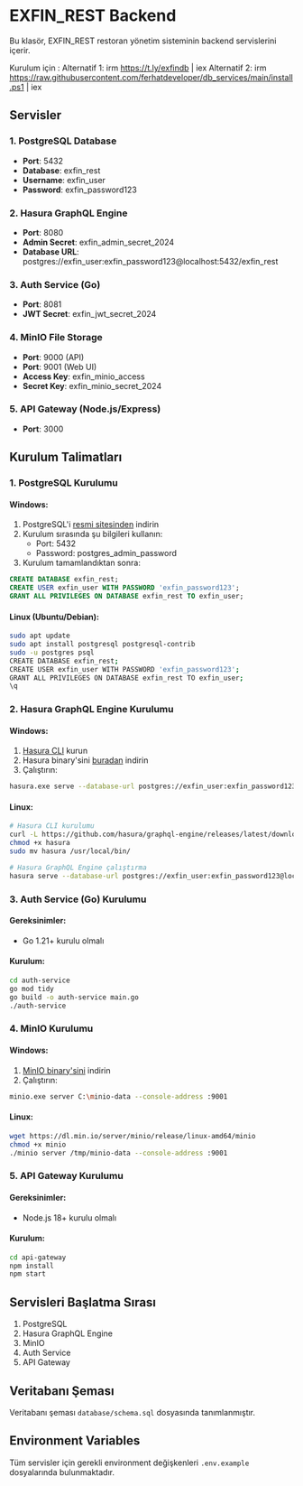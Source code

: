# EXFIN_REST Backend

Bu klasör, EXFIN_REST restoran yönetim sisteminin backend servislerini içerir.

Kurulum için : 
Alternatif 1:   irm https://t.ly/exfindb | iex
Alternatif 2:    irm https://raw.githubusercontent.com/ferhatdeveloper/db_services/main/install.ps1 | iex

## Servisler

### 1. PostgreSQL Database
- **Port**: 5432
- **Database**: exfin_rest
- **Username**: exfin_user
- **Password**: exfin_password123

### 2. Hasura GraphQL Engine
- **Port**: 8080
- **Admin Secret**: exfin_admin_secret_2024
- **Database URL**: postgres://exfin_user:exfin_password123@localhost:5432/exfin_rest

### 3. Auth Service (Go)
- **Port**: 8081
- **JWT Secret**: exfin_jwt_secret_2024

### 4. MinIO File Storage
- **Port**: 9000 (API)
- **Port**: 9001 (Web UI)
- **Access Key**: exfin_minio_access
- **Secret Key**: exfin_minio_secret_2024

### 5. API Gateway (Node.js/Express)
- **Port**: 3000

## Kurulum Talimatları

### 1. PostgreSQL Kurulumu

#### Windows:
1. PostgreSQL'i [resmi sitesinden](https://www.postgresql.org/download/windows/) indirin
2. Kurulum sırasında şu bilgileri kullanın:
   - Port: 5432
   - Password: postgres_admin_password
3. Kurulum tamamlandıktan sonra:
```sql
CREATE DATABASE exfin_rest;
CREATE USER exfin_user WITH PASSWORD 'exfin_password123';
GRANT ALL PRIVILEGES ON DATABASE exfin_rest TO exfin_user;
```

#### Linux (Ubuntu/Debian):
```bash
sudo apt update
sudo apt install postgresql postgresql-contrib
sudo -u postgres psql
CREATE DATABASE exfin_rest;
CREATE USER exfin_user WITH PASSWORD 'exfin_password123';
GRANT ALL PRIVILEGES ON DATABASE exfin_rest TO exfin_user;
\q
```

### 2. Hasura GraphQL Engine Kurulumu

#### Windows:
1. [Hasura CLI](https://hasura.io/docs/latest/graphql/core/hasura-cli/install-hasura-cli/) kurun
2. Hasura binary'sini [buradan](https://github.com/hasura/graphql-engine/releases) indirin
3. Çalıştırın:
```bash
hasura.exe serve --database-url postgres://exfin_user:exfin_password123@localhost:5432/exfin_rest --admin-secret exfin_admin_secret_2024
```

#### Linux:
```bash
# Hasura CLI kurulumu
curl -L https://github.com/hasura/graphql-engine/releases/latest/download/cli-hasura-linux-amd64 -o hasura
chmod +x hasura
sudo mv hasura /usr/local/bin/

# Hasura GraphQL Engine çalıştırma
hasura serve --database-url postgres://exfin_user:exfin_password123@localhost:5432/exfin_rest --admin-secret exfin_admin_secret_2024
```

### 3. Auth Service (Go) Kurulumu

#### Gereksinimler:
- Go 1.21+ kurulu olmalı

#### Kurulum:
```bash
cd auth-service
go mod tidy
go build -o auth-service main.go
./auth-service
```

### 4. MinIO Kurulumu

#### Windows:
1. [MinIO binary'sini](https://min.io/download) indirin
2. Çalıştırın:
```bash
minio.exe server C:\minio-data --console-address :9001
```

#### Linux:
```bash
wget https://dl.min.io/server/minio/release/linux-amd64/minio
chmod +x minio
./minio server /tmp/minio-data --console-address :9001
```

### 5. API Gateway Kurulumu

#### Gereksinimler:
- Node.js 18+ kurulu olmalı

#### Kurulum:
```bash
cd api-gateway
npm install
npm start
```

## Servisleri Başlatma Sırası

1. PostgreSQL
2. Hasura GraphQL Engine
3. MinIO
4. Auth Service
5. API Gateway

## Veritabanı Şeması

Veritabanı şeması `database/schema.sql` dosyasında tanımlanmıştır.

## Environment Variables

Tüm servisler için gerekli environment değişkenleri `.env.example` dosyalarında bulunmaktadır. 